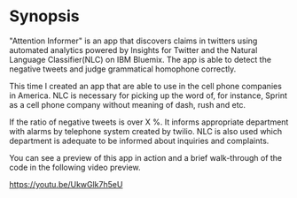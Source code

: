 # Synopsis
"Attention Informer" is an app that discovers claims in twitters using automated analytics powered by Insights for Twitter and the Natural Language Classifier(NLC) on IBM Bluemix. 
The app is able to detect the negative tweets and judge grammatical homophone correctly.

This time I created an app that are able to use in the cell phone companies in America.
NLC is necessary for picking up the word of, for instance, Sprint as a cell phone company without meaning of dash, rush and etc.

If the ratio of negative tweets is over X %. It informs appropriate department with alarms by telephone system created by twilio. NLC is also used which department is adequate to be informed about inquiries and complaints.

You can see a preview of this app in action and a brief walk-through of the code in the following video preview.

https://youtu.be/UkwGlk7h5eU
